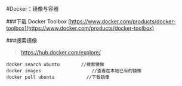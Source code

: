 #Docker：镜像与容器

###下载 Docker Toolbox
[https://www.docker.com/products/docker-toolbox](https://www.docker.com/products/docker-toolbox)

###搜索镜像
>https://hub.docker.com/explore/ 

```
docker search ubuntu		//搜索镜像
docker images					//查看在本地已有的镜像
docker pull ubuntu			  //下载镜像
```